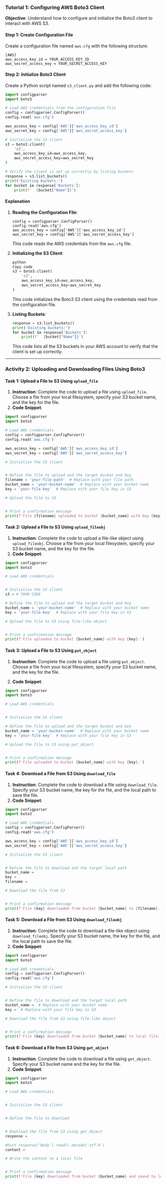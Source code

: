 ### Tutorial 1: Configuring AWS Boto3 Client

**Objective**: Understand how to configure and initialize the Boto3 client to interact with AWS S3.

#### Step 1: Create Configuration File

Create a configuration file named `aws.cfg` with the following structure:

```
[AWS]
aws_access_key_id = YOUR_ACCESS_KEY_ID
aws_secret_access_key = YOUR_SECRET_ACCESS_KEY
```

#### Step 2: Initialize Boto3 Client

Create a Python script named `s3_client.py` and add the following code:

```python
import configparser
import boto3

# Load AWS credentials from the configuration file
config = configparser.ConfigParser()
config.read('aws.cfg')

aws_access_key = config['AWS']['aws_access_key_id']
aws_secret_key = config['AWS']['aws_secret_access_key']

# Initialize the S3 client
s3 = boto3.client(
    's3',
    aws_access_key_id=aws_access_key,
    aws_secret_access_key=aws_secret_key
)

# Verify the client is set up correctly by listing buckets
response = s3.list_buckets()
print('Existing buckets:')
for bucket in response['Buckets']:
    print(f'  {bucket["Name"]}')
```

#### Explanation

1. **Reading the Configuration File**:

   ```
   config = configparser.ConfigParser()
   config.read('aws.cfg')
   aws_access_key = config['AWS']['aws_access_key_id']
   aws_secret_key = config['AWS']['aws_secret_access_key']
   ```

   This code reads the AWS credentials from the `aws.cfg` file.

2. **Initializing the S3 Client**:

   ```python
   python
   Copy code
   s3 = boto3.client(
       's3',
       aws_access_key_id=aws_access_key,
       aws_secret_access_key=aws_secret_key
   )
   ```

   This code initializes the Boto3 S3 client using the credentials read from the configuration file.

3. **Listing Buckets**:

   ```python
   response = s3.list_buckets()
   print('Existing buckets:')
   for bucket in response['Buckets']:
       print(f'  {bucket["Name"]}')
   ```

   This code lists all the S3 buckets in your AWS account to verify that the client is set up correctly.

---

### Activity 2: Uploading and Downloading Files Using Boto3

#### Task 1: Upload a File to S3 Using `upload_file`

1. **Instruction**: Complete the code to upload a file using `upload_file`. Choose a file from your local filesystem, specify your S3 bucket name, and the key for the file.
2. **Code Snippet**:

```python
import configparser
import boto3

# Load AWS credentials
config = configparser.ConfigParser()
config.read('aws.cfg')

aws_access_key = config['AWS']['aws_access_key_id']
aws_secret_key = config['AWS']['aws_secret_access_key']

# Initialize the S3 client


# Define the file to upload and the target bucket and key
filename = 'your-file-path'  # Replace with your file path
bucket_name = 'your-bucket-name'  # Replace with your bucket name
key = 'your-file-key'  # Replace with your file key in S3

# Upload the file to S3


# Print a confirmation message
print(f'File {filename} uploaded to bucket {bucket_name} with key {key}.')
```

#### Task 2: Upload a File to S3 Using `upload_fileobj`

1. **Instruction**: Complete the code to upload a file-like object using `upload_fileobj`. Choose a file from your local filesystem, specify your S3 bucket name, and the key for the file.
2. **Code Snippet**:

```python
import configparser
import boto3

# Load AWS credentials


# Initialize the S3 client
s3 = # YOUR CODE

# Define the file to upload and the target bucket and key
bucket_name = 'your-bucket-name'  # Replace with your bucket name
key = 'your-file-key'  # Replace with your file key in S3

# Upload the file to S3 using file-like object


# Print a confirmation message
print(f'File uploaded to bucket {bucket_name} with key {key}.')
```

#### Task 3: Upload a File to S3 Using `put_object`

1. **Instruction**: Complete the code to upload a file using `put_object`. Choose a file from your local filesystem, specify your S3 bucket name, and the key for the file.

1. **Code Snippet**:

```python
import configparser
import boto3

# Load AWS credentials


# Initialize the S3 client

# Define the file to upload and the target bucket and key
bucket_name = 'your-bucket-name'  # Replace with your bucket name
key = 'your-file-key'  # Replace with your file key in S3

# Upload the file to S3 using put_object


# Print a confirmation message
print(f'File uploaded to bucket {bucket_name} with key {key}.')
```

#### Task 4: Download a File from S3 Using `download_file`

1. **Instruction**: Complete the code to download a file using `download_file`. Specify your S3 bucket name, the key for the file, and the local path to save the file.
2. **Code Snippet**:

```python
import configparser
import boto3

# Load AWS credentials
config = configparser.ConfigParser()
config.read('aws.cfg')

aws_access_key = config['AWS']['aws_access_key_id']
aws_secret_key = config['AWS']['aws_secret_access_key']

# Initialize the S3 client


# Define the file to download and the target local path
bucket_name = 
key = 
filename = 

# Download the file from S3


# Print a confirmation message
print(f'File {key} downloaded from bucket {bucket_name} to {filename}.')
```

#### Task 5: Download a File from S3 Using `download_fileobj`

1. **Instruction**: Complete the code to download a file-like object using `download_fileobj`. Specify your S3 bucket name, the key for the file, and the local path to save the file.
2. **Code Snippet**:

```python
import configparser
import boto3

# Load AWS credentials
config = configparser.ConfigParser()
config.read('aws.cfg')

# Initialize the S3 client


# Define the file to download and the target local path
bucket_name =  # Replace with your bucket name
key =  # Replace with your file key in S3

# Download the file from S3 using file-like object


# Print a confirmation message
print(f'File {key} downloaded from bucket {bucket_name} to local file.')
```

#### Task 6: Download a File from S3 Using `get_object`

1. **Instruction**: Complete the code to download a file using `get_object`. Specify your S3 bucket name and the key for the file.
2. **Code Snippet**:

```python
import configparser
import boto3

# Load AWS credentials


# Initialize the S3 client


# Define the file to download


# Download the file from S3 using get_object
response = 

#hint response['Body'].read().decode('utf-8')
content = 

# Write the content to a local file


# Print a confirmation message
print(f'File {key} downloaded from bucket {bucket_name} and saved to local file.')
```